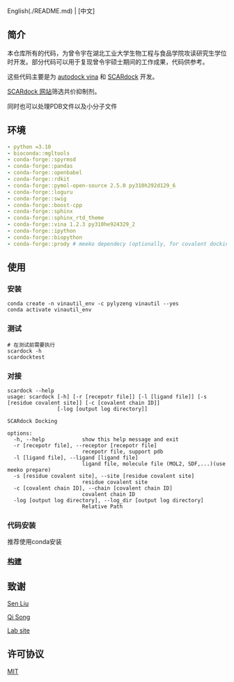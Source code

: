 English(./README.md) | [中文]

## 简介
本仓库所有的代码，为曾令宇在湖北工业大学生物工程与食品学院攻读研究生学位时开发。部分代码可以用于复现曾令宇硕士期间的工作成果，代码供参考。

这些代码主要是为 [autodock vina](https://vina.scripps.edu/) 和 [SCARdock](https://pubs.acs.org/doi/10.1021/acs.jcim.6b00334) 开发。

[SCARdock 网站](https://scardock.com)筛选共价抑制剂。

同时也可以处理PDB文件以及小分子文件

## 环境

```yaml
- python =3.10
- bioconda::mgltools
- conda-forge::spyrmsd
- conda-forge::pandas
- conda-forge::openbabel
- conda-forge::rdkit
- conda-forge::pymol-open-source 2.5.0 py310h292d129_6
- conda-forge::loguru
- conda-forge::swig
- conda-forge::boost-cpp 
- conda-forge::sphinx
- conda-forge::sphinx_rtd_theme
- conda-forge::vina 1.2.3 py310he924329_2
- conda-forge::ipython
- conda-forge::biopython
- conda-forge::prody # meeko dependecy (optionally, for covalent docking)
```

## 使用

### 安装

```shell
conda create -n vinautil_env -c pylyzeng vinautil --yes
conda activate vinautil_env
```

### 测试

```shell
# 在测试前需要执行
scardock -h
scardocktest
```

### 对接

```shell
scardock --help
usage: scardock [-h] [-r [recepotr file]] [-l [ligand file]] [-s [residue covalent site]] [-c [covalent chain ID]]
                [-log [output log directory]]

SCARdock Docking

options:
  -h, --help            show this help message and exit
  -r [recepotr file], --receptor [recepotr file]
                        recepotr file, support pdb
  -l [ligand file], --ligand [ligand file]
                        ligand file, molecule file (MOL2, SDF,...)(use meeko prepare)
  -s [residue covalent site], --site [residue covalent site]
                        residue covalent site
  -c [covalent chain ID], --chain [covalent chain ID]
                        covalent chain ID
  -log [output log directory], --log_dir [output log directory]
                        Relative Path
```

### 代码安装

推荐使用conda安装

### [构建](./conda_pack.md)

## 致谢

[Sen Liu](https://sgsp.hbut.edu.cn/info/1085/1794.htm)

[Qi Song](https://sgsp.hbut.edu.cn/info/1087/1813.htm)

[Lab site](http://www.liugroup.site)

## 许可协议
[MIT](./LICENSE)